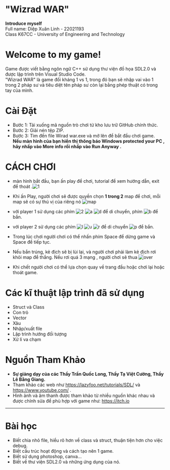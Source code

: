 # "Wizrad WAR"
__Introduce myself__  
Full name: Diệp Xuân Linh - 22021193  
Class K67CC - University of Engineering and Technology
# Welcome to my game!  
Game được viết bằng ngôn ngữ C++ sử dụng thư viện đồ họa SDL2.0 và được lập trình trên Visual Studio Code.  
"Wizrad WAR" là game đối kháng 1 vs 1, trong đó bạn sẽ nhập vai vào 1 trong 2 pháp sư và tiêu diệt tên pháp sư còn lại bằng phép thuật có trong tay của mình.  
# Cài Đặt  
* Bước 1: Tải xuống mã nguồn trò chơi từ kho lưu trữ GitHub chính thức.  
* Bước 2: Giải nén tệp ZIP.
* Bước 3: Tìm đến file Wirad war.exe và mở lên để bắt đầu chơi game. 
**Nếu màn hình của bạn hiển thị thông báo Windows protected your PC , hãy nhấp vào More info rồi nhấp vào Run Anyway .**
# CÁCH CHƠI  
* màn hình bắt đầu, bạn ấn play để chơi, tutorial để xem hướng dẫn, exit để thoát .![1](https://github.com/diepxuanlinhvp88/ThackSank/assets/124590159/919fff27-3349-4d4a-bb9a-f808e36e58aa)
* Khi ấn Play, người chơi sẽ được quyền chọn __1 trong 2__ map để chơi, mỗi map sẽ có sự thú vị của riêng nó ![map](https://github.com/diepxuanlinhvp88/ThackSank/assets/124590159/34c71aae-99a1-4902-a5cb-d30ae34aa4a5)

* với player 1 sử dụng các phím ![2](https://github.com/diepxuanlinhvp88/ThackSank/assets/124590159/f0f6692e-7ee3-4321-b14f-8fea0ce236c2) ![a](https://github.com/diepxuanlinhvp88/ThackSank/assets/124590159/5c0d2842-6d36-47e6-97ac-de84fb2baaf8) ![d](https://github.com/diepxuanlinhvp88/ThackSank/assets/124590159/c384fecf-cf3c-4f6f-b319-faadc150bdab) để di chuyển, phím ![b](https://github.com/diepxuanlinhvp88/ThackSank/assets/124590159/d029fa10-0496-439a-8729-bc73de206131) để bắn.
* với player 2 sử dụng các phím ![l](https://github.com/diepxuanlinhvp88/ThackSank/assets/124590159/4850fbf9-a4da-49be-849d-0d1fae7eb5ab) ![u](https://github.com/diepxuanlinhvp88/ThackSank/assets/124590159/3b0a13ee-ff47-4529-baef-059eb9a1b22e)
![r](https://github.com/diepxuanlinhvp88/ThackSank/assets/124590159/6626ac4e-80c5-42ff-8837-ca37d7e4cf60) để di chuyển  ![p](https://github.com/diepxuanlinhvp88/ThackSank/assets/124590159/2082e39a-636c-49a0-9704-95ec940ab28d) để bắn.  
* Trong lúc chơi người chơi có thể nhấn phím Space để dừng game và Space để tiếp tục.
* Nếu bắn trúng, kẻ địch sẽ bị lùi lại, và người chơi phải làm kẻ địch rơi khỏi map để thắng. Nếu rơi quá 3 mạng , người chơi sẽ thua ![over](https://github.com/diepxuanlinhvp88/ThackSank/assets/124590159/63f79689-7630-440d-9972-8def6cf5be77)
* Khi chết người chơi có thể lựa chọn quay về trang đầu hoặc chơi lại hoặc thoát game.
# Các kĩ thuật lập trình đã sử dụng  
* Struct và Class
* Con trỏ
* Vector
* Xâu
* Nhập/xuất file
* Lập trình hướng đối tượng
* Xử lí va chạm  
# Nguồn Tham Khảo  
* __Sự giảng dạy của các Thầy Trần Quốc Long, Thầy Tạ Việt Cường, Thầy Lê Bằng Giang.__
* Tham khảo các web như https://lazyfoo.net/tutorials/SDL/ và https://www.youtube.com/ .
* Hình ảnh và âm thanh được tham khảo từ nhiều nguồn khác nhau và được chỉnh sửa để phù hợp với game như: https://itch.io  
***  
# Bài học  
* Biết chia nhỏ file, hiểu rõ hơn về class và struct, thuận tiện hơn cho việc debug.
* Biết cấu trúc hoạt động và cách tạo nên 1 game.
* Biết sử dụng photoshop, canva...
* Biết về thư viện SDL2.0 và những ứng dụng của nó.



